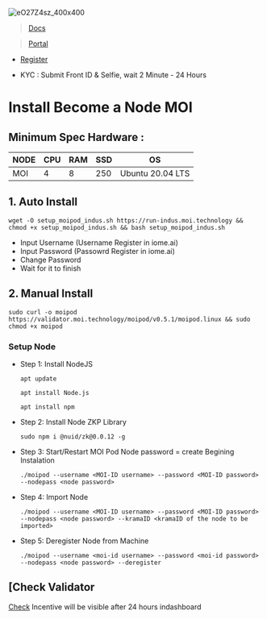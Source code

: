 
![eO27Z4sz_400x400](https://user-images.githubusercontent.com/96678356/219349691-54368761-fb33-4641-ae81-1cf16459abb2.jpg)

> [Docs](https://validator.moi.technology/docs?activeTab=CLI)

> [Portal](https://moi.technology/indus/)


* [Register](https://iome.ai/signup) 

* KYC : Submit Front ID & Selfie, wait 2  Minute - 24 Hours

# Install Become a Node MOI

## Minimum Spec Hardware :
NODE  | CPU     | RAM      | SSD     | OS     |
| ------------- | ------------- | ------------- | -------- | -------- |
| MOI | 4          | 8         | 250  | Ubuntu 20.04 LTS  |

## 1. Auto Install
  ```console
wget -O setup_moipod_indus.sh https://run-indus.moi.technology && chmod +x setup_moipod_indus.sh && bash setup_moipod_indus.sh
  ```
* Input Username (Username Register in iome.ai)
* Input Password (Passowrd Register in iome.ai)
* Change Password
* Wait for it to finish

## 2. Manual Install
  ```console
sudo curl -o moipod https://validator.moi.technology/moipod/v0.5.1/moipod.linux && sudo chmod +x moipod
  ```
### Setup Node
* Step 1: Install NodeJS

  ```console
  apt update 
    ```
  ```console
  apt install Node.js
    ```
  ```console
  apt install npm 
  ```
* Step 2: Install Node ZKP Library
  ```console
  sudo npm i @nuid/zk@0.0.12 -g
  ```
* Step 3: Start/Restart MOI Pod
  Node password = create Begining Instalation
  ```console
  ./moipod --username <MOI-ID username> --password <MOI-ID password> --nodepass <node password>
  ```
* Step 4: Import Node
  ```console
  ./moipod --username <MOI-ID username> --password <MOI-ID password> --nodepass <node password> --kramaID <kramaID of the node to be imported>
  ```
* Step 5: Deregister Node from Machine
  ```console
  ./moipod --username <moi-id username> --password <moi-id password> --nodepass <node password> --deregister
  ```
## [Check Validator
   [Check](https://iome.ai/validators)
   Incentive will be visible after 24 hours indashboard
